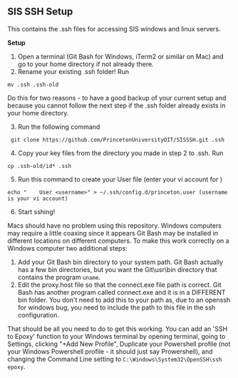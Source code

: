 ## SIS SSH Setup
This contains the .ssh files for accessing SIS windows and linux servers.

**Setup**

 1. Open a terminal (Git Bash for Windows, iTerm2 or similar on Mac) and go to your home directory if not already there. 
 2. Rename your existing .ssh folder! Run
 ```
 mv .ssh .ssh-old
 ``` 
 Do this for two reasons - to have a good backup of your current setup and because you cannot follow the next step if the .ssh folder already exists in your home directory.
 
 3. Run the following command 
```
 git clone https://github.com/PrincetonUniversityOIT/SISSSH.git .ssh
```
 4. Copy your key files from the directory you made in step 2 to .ssh. Run
```
cp .ssh-old/id* .ssh
```  
 5. Run this command to create your User file (enter your vi account for <username>)
```
echo "    User <username>" > ~/.ssh/config.d/princeton.user (username is your vi account)
```
 6. Start sshing!

Macs should have no problem using this repository. Windows computers may require a little coaxing since it appears Git Bash may be installed in different locations on different computers. 
To make this work correctly on a Windows computer two additional steps:

1. Add your Git Bash bin directory to your system path. Git Bash actually has a few bin directories, but you want the Git\usr\bin directory that contains the program `uname`.
2. Edit the proxy.host file so that the connect.exe file path is correct. Git Bash has another program called connect.exe and it is in a DIFFERENT bin folder. You don't need to add this to your path as, due to an openssh for windows bug, you need to include the path to this file in the ssh configuration.

That should be all you need to do to get this working. You can add an 'SSH to Epoxy' function to your Windows terminal by opening terminal, going to Settings, clicking "+Add New Profile", Duplicate your Powershell profile (not your Windows Powershell profile - it should just say Prowershell), and changing the Command Line setting to `C:\Windows\System32\OpenSSH\ssh epoxy`.
